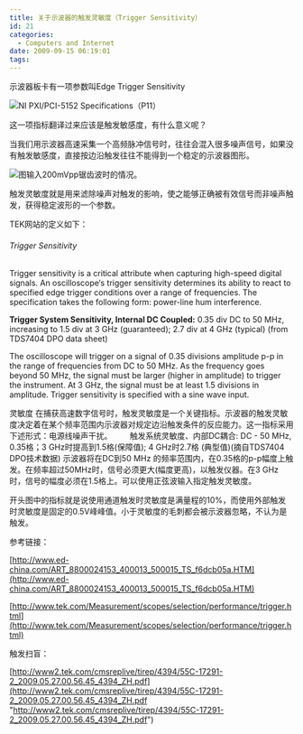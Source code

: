 ```yaml
---
title: 关于示波器的触发灵敏度（Trigger Sensitivity）
id: 21
categories:
  - Computers and Internet
date: 2009-09-15 06:19:01
tags:
---
```


<div id="msgcns!866B8F96A2761BBE!1381" class="bvMsg">

示波器板卡有一项参数叫Edge Trigger Sensitivity

![NI PXI/PCI-5152 Specifications（P11）](http://lhb5883.files.wordpress.com/2009/09/image5b25d23274975.png?w=300 "NI PXI/PCI-5152 Specifications（P11）")

这一项指标翻译过来应该是触发敏感度，有什么意义呢？

当我们用示波器高速采集一个高频脉冲信号时，往往会混入很多噪声信号，如果没有触发敏感度，直接按边沿触发往往不能得到一个稳定的示波器图形。

![图输入200mVpp锯齿波时的情况。](http://www.ed-china.com/ARTICLE_IMAGES/200801/20080101_TM_DT_TS_27F2.JPG "图输入200mVpp锯齿波时的情况。")

触发灵敏度就是用来滤除噪声对触发的影响，使之能够正确被有效信号而非噪声触发，获得稳定波形的一个参数。

TEK网站的定义如下：

###### Trigger Sensitivity

Trigger sensitivity is a critical attribute when capturing high-speed digital signals. An oscilloscope‘s trigger sensitivity determines its ability to react to specified edge trigger conditions over a range of frequencies. The specification takes the following form: power-line hum interference. 

**Trigger System Sensitivity, Internal DC Coupled:**
0.35 div DC to 50 MHz, increasing to 1.5 div at 3 GHz
(guaranteed); 2.7 div at 4 GHz (typical)
(from TDS7404 DPO data sheet)

The oscilloscope will trigger on a signal of 0.35 divisions amplitude p-p in the range of frequencies from DC to 50 MHz. As the frequency goes beyond 50 MHz, the signal must be larger (higher in amplitude) to trigger the instrument. At 3 GHz, the signal must be at least 1.5 divisions in amplitude. Trigger sensitivity is specified with a sine wave input. <p>灵敏度
在捕获高速数字信号时，触发灵敏度是一个关键指标。示波器的触发灵敏度决定着在某个频率范围内示波器对规定边沿触发条件的反应能力。这一指标采用下述形式：电源线噪声干扰。
       触发系统灵敏度、内部DC耦合:
DC - 50 MHz, 0.35格；3 GHz时提高到1.5格(保障值); 4 GHz时2.7格 (典型值)(摘自TDS7404 DPO技术数据)
示波器将在DC到50 MHz 的频率范围内，在0.35格的p-p幅度上触发。在频率超过50MHz时，信号必须更大(幅度更高)，以触发仪器。在3 GHz时，信号的幅度必须在1.5格上。可以使用正弦波输入指定触发灵敏度。 <p>开头图中的指标就是说使用通道触发时灵敏度是满量程的10%，而使用外部触发时灵敏度是固定的0.5V峰峰值。小于灵敏度的毛刺都会被示波器忽略，不认为是触发。 <p>参考链接：

[http://www.ed-china.com/ART_8800024153_400013_500015_TS_f6dcb05a.HTM](http://www.ed-china.com/ART_8800024153_400013_500015_TS_f6dcb05a.HTM)

[http://www.tek.com/Measurement/scopes/selection/performance/trigger.html](http://www.tek.com/Measurement/scopes/selection/performance/trigger.html)

触发扫盲：

[http://www2.tek.com/cmsreplive/tirep/4394/55C-17291-2_2009.05.27.00.56.45_4394_ZH.pdf](http://www2.tek.com/cmsreplive/tirep/4394/55C-17291-2_2009.05.27.00.56.45_4394_ZH.pdf "http://www2.tek.com/cmsreplive/tirep/4394/55C-17291-2_2009.05.27.00.56.45_4394_ZH.pdf")
  </p></div>